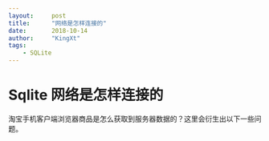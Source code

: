 ```yaml
---
layout:     post		
title:      "网络是怎样连接的"		
date:       2018-10-14	
author:     "KingXt"		
tags:
    - SQLite
---
```


# Sqlite 网络是怎样连接的

淘宝手机客户端浏览器商品是怎么获取到服务器数据的？这里会衍生出以下一些问题。